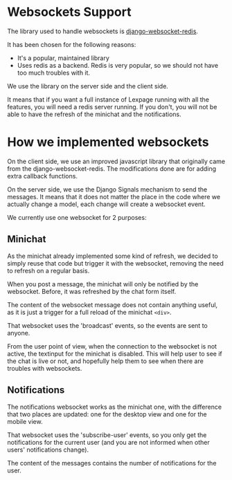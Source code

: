 Websockets Support
==================

The library used to handle websockets is
[django-websocket-redis][ws4redis].

It has been chosen for the following reasons:
- It's a popular, maintained library
- Uses redis as a backend. Redis is very popular, so we should not have
  too much troubles with it.

We use the library on the server side and the client side.

It means that if you want a full instance of Lexpage running with all
the features, you will need a redis server running. If you don't, you
will not be able to have the refresh of the minichat and the
notifications.

[ws4redis]:http://django-websocket-redis.readthedocs.org/en/latest/usage.html

How we implemented websockets
=============================

On the client side, we use an improved javascript library that
originally came from the django-websocket-redis. The modifications done
are for adding extra callback functions.

On the server side, we use the Django Signals mechanism to send the
messages. It means that it does not matter the place in the code where
we actually change a model, each change will create a websocket event.

We currently use one websocket for 2 purposes:

Minichat
--------

As the minichat already implemented some kind of refresh, we decided to
simply reuse that code but trigger it with the websocket, removing the
need to refresh on a regular basis.

When you post a message, the minichat will only be notified by the
websocket. Before, it was refreshed by the chat form itself.

The content of the websocket message does not contain anything useful,
as it is just a trigger for a full reload of the minichat `<div>`.

That websocket uses the 'broadcast' events, so the events are sent to
anyone.

From the user point of view, when the connection to the websocket is
not active, the textinput for the minichat is disabled. This will help
user to see if the chat is live or not, and hopefully help them to see
when there are troubles with websockets.

Notifications
-------------

The notifications websocket works as the minichat one, with the
difference that two places are updated: one for the desktop view and one
for the mobile view.

That websocket uses the 'subscribe-user' events, so you only get the
notifications for the current user (and you are not informed when other
users' notifications change).

The content of the messages contains the number of notifications for the user.

